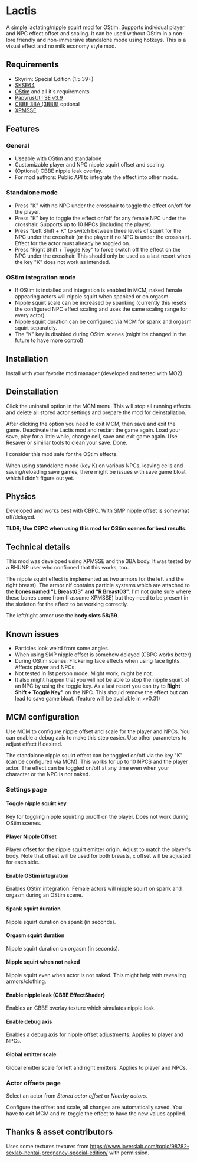 # Lactis
A simple lactating/nipple squirt mod for OStim. Supports individual player and 
NPC effect offset and scaling. 
It can be used without OStim in a non-lore friendly and non-immersive 
standalone mode using hotkeys.
This is a visual effect and no milk economy style mod. 

## Requirements
+ Skyrim: Special Edition (1.5.39+)
+ [SKSE64](https://skse.silverlock.org/) 
+ [OStim](https://www.nexusmods.com/skyrimspecialedition/mods/40725) and all it's requirements
+ [PapyrusUtil SE v3.9](https://www.nexusmods.com/skyrimspecialedition/mods/13048?tab=files) 
+ [CBBE 3BA (3BBB)](https://www.nexusmods.com/skyrimspecialedition/mods/30174) optional
+ [XPMSSE](https://www.nexusmods.com/skyrimspecialedition/mods/1988?tab=files)

## Features

### General
+ Useable with OStim and standalone
+ Customizable player and NPC nipple squirt offset and scaling.
+ (Optional) CBBE nipple leak overlay. 
+ For mod authors: Public API to integrate the effect into other mods.

### Standalone mode
+ Press "K" with no NPC under the crosshair to toggle the effect on/off for
  the player.
+ Press "K" key to toggle the effect on/off for any female NPC under the 
  crosshair. Supports up to 10 NPCs (including the player).
+ Press "Left Shift + K" to switch between three levels of squirt for the NPC
  under the crosshair (or the player if no NPC is under the crosshair). Effect
  for the actor must already be toggled on.
+ Press "Right Shift + Toggle Key" to force switch off the effect on the NPC
  under the crosshair. This should only be used as a last resort when the key
  "K" does not work as intended.

### OStim integration mode
+ If OStim is installed and integration is enabled in MCM, naked female 
  appearing actors will nipple squirt when spanked or on orgasm.
+ Nipple squirt scale can be increased by spanking (currently this resets the
  configured NPC effect scaling and uses the same scaling range for every 
  actor)
+ Nipple squirt duration can be configured via MCM for spank and orgasm squirt
  separately.
+ The "K" key is disabled during OStim scenes (might be changed in the future
  to have more control)


## Installation
Install with your favorite mod manager (developed and tested with MO2).

## Deinstallation
Click the uninstall option in the MCM menu. This will stop all running effects
and delete all stored actor settings and prepare the mod for deinstallation. 

After clicking the option you need to exit MCM, then save and exit the 
game. Deactivate the Lactis mod and restart the game again. Load your save, 
play for a little while, change cell, save and exit game again.
Use Resaver or similiar tools to clean your save. Done.

I consider this mod safe for the OStim effects.

When using standalone mode (key K) on various NPCs, leaving cells and 
saving/reloading save games, there might be issues with save game bloat which 
I didn't figure out yet. 

## Physics
Developed and works best with CBPC. With SMP nipple offset is somewhat 
off/delayed.

**TLDR; Use CBPC when using this mod for OStim scenes for best results.**

## Technical details
This mod was developed using XPMSSE and the 3BA body. It was tested by a BHUNP
user who confirmed that this works, too.

The nipple squirt effect is implemented as two armors for the left and the 
right breast). The armor nif contains particle systems which are attached to 
the **bones named "L Breast03" and "R Breast03"**. I'm not quite sure where 
these bones come from (I assume XPMSSE) but they need to be present in the 
skeleton for the effect to be working correctly.

The left/right armor use the **body slots 58/59**.

## Known issues
+ Particles look weird from some angles.
+ When using SMP nipple offset is somehow delayed (CBPC works better)
+ During OStim scenes: Flickering face effects when using face lights. 
  Affects player and NPCs.
+ Not tested in 1st person mode. Might work, might be not.
+ It also might happen that you will not be able to stop the nipple squirt of 
  an NPC by using the toggle key. As a last resort you can try to 
  **Right Shift + Toggle Key"** on the NPC. This should remove the effect but can
  lead to save game bloat. (feature will be available in >v0.31)

## MCM configuration
Use MCM to configure nipple offset and scale for the player and NPCs. You can 
enable a debug axis to make this step easier.
Use other parameters to adjust effect if desired.

The standalone nipple squirt effect can be toggled on/off via the key "K" (can
be configured via MCM). This works for up to 10 NPCS and the player actor. The
effect can be toggled on/off at any time even when your character or the NPC is
not naked.

### Settings page

#### Toggle nipple squirt key
Key for toggling nipple squirting on/off on the player. Does not work during 
OStim scenes.

#### Player Nipple Offset
Player offset for the nipple squirt emitter origin. Adjust to match the 
player's body. Note that offset will be used for both breasts, x offset will
be adjusted for each side.

#### Enable OStim integration
Enables OStim integration. Female actors will nipple squirt on spank and orgasm
during an OStim scene.

#### Spank squirt duration
Nipple squirt duration on spank (in seconds).

#### Orgasm squirt duration
Nipple squirt duration on orgasm (in seconds).

#### Nipple squirt when not naked
Nipple squirt even when actor is not naked. This might help with revealing 
armors/clothing.

#### Enable nipple leak (CBBE EffectShader)
Enables an CBBE overlay texture which simulates nipple leak.

#### Enable debug axis
Enables a debug axis for nipple offset adjustments. Applies to player and NPCs.

#### Global emitter scale
Global emitter scale for left and right emitters. Applies to player and NPCs.

### Actor offsets page

Select an actor from *Stored actor offset* or *Nearby actors*.

Configure the offset and scale, all changes are automatically saved. You have 
to exit MCM and re-toggle the effect to have the new values applied.

## Thanks & asset contributors
Uses some textures textures from 
https://www.loverslab.com/topic/98782-sexlab-hentai-pregnancy-special-edition/ 
with permission.
